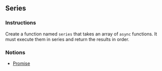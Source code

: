 ## Series

### Instructions

Create a function named `series` that takes an array of `async` functions. It must execute them in series and return the results in order.

### Notions

- [Promise](https://nan-academy.github.io/js-training/examples/promise.js)
